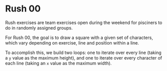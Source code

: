 # Rush 00

Rush exercises are team exercises open during the weekend for pisciners to do in randomly assigned groups.

For Rush 00, the goal is to draw a square with a given set of characters, which vary depending on exercise, line and position within a line.

To accomplish this, we build two loops: one to iterate over every line (taking a `y` value as the maximum height), and one to iterate over every character of each line (taking an `x` value as the maximum width).
